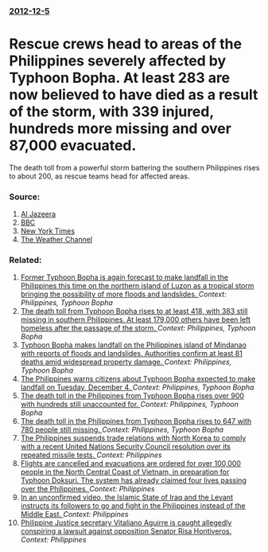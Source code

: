 ### [2012-12-5](/news/2012/12/5/index.md)

# Rescue crews head to areas of the Philippines severely affected by Typhoon Bopha. At least 283 are now believed to have died as a result of the storm, with 339 injured, hundreds more missing and over 87,000 evacuated. 

The death toll from a powerful storm battering the southern Philippines rises to about 200, as rescue teams head for affected areas.


### Source:

1. [Al Jazeera](http://www.aljazeera.com/news/asia-pacific/2012/12/201212553732512410.html)
2. [BBC](http://www.bbc.co.uk/news/world-asia-20604423)
3. [New York Times](http://www.nytimes.com/2012/12/06/world/asia/typhoon-said-to-have-killed-hundreds-in-philippines.html?ref=world)
4. [The Weather Channel](http://www.weather.com/news/typhoon-bopha-20121203)

### Related:

1. [Former Typhoon Bopha is again forecast to make landfall in the Philippines this time on the northern island of Luzon as a tropical storm bringing the possibility of more floods and landslides. ](/news/2012/12/9/former-typhoon-bopha-is-again-forecast-to-make-landfall-in-the-philippines-this-time-on-the-northern-island-of-luzon-as-a-tropical-storm-bri.md) _Context: Philippines, Typhoon Bopha_
2. [The death toll from Typhoon Bopha rises to at least 418, with 383 still missing in southern Philippines. At least 179,000 others have been left homeless after the passage of the storm. ](/news/2012/12/6/the-death-toll-from-typhoon-bopha-rises-to-at-least-418-with-383-still-missing-in-southern-philippines-at-least-179-000-others-have-been-l.md) _Context: Philippines, Typhoon Bopha_
3. [Typhoon Bopha makes landfall on the Philippines island of Mindanao with reports of floods and landslides. Authorities confirm at least 81 deaths amid widespread property damage. ](/news/2012/12/4/typhoon-bopha-makes-landfall-on-the-philippines-island-of-mindanao-with-reports-of-floods-and-landslides-authorities-confirm-at-least-81-de.md) _Context: Philippines, Typhoon Bopha_
4. [The Philippines warns citizens about Typhoon Bopha expected to make landfall on Tuesday, December 4. ](/news/2012/12/2/the-philippines-warns-citizens-about-typhoon-bopha-expected-to-make-landfall-on-tuesday-december-4.md) _Context: Philippines, Typhoon Bopha_
5. [The death toll in the Philippines from Typhoon Bopha rises over 900 with hundreds still unaccounted for. ](/news/2012/12/13/the-death-toll-in-the-philippines-from-typhoon-bopha-rises-over-900-with-hundreds-still-unaccounted-for.md) _Context: Philippines, Typhoon Bopha_
6. [The death toll in the Philippines from Typhoon Bopha rises to 647 with 780 people still missing. ](/news/2012/12/10/the-death-toll-in-the-philippines-from-typhoon-bopha-rises-to-647-with-780-people-still-missing.md) _Context: Philippines, Typhoon Bopha_
7. [The Philippines suspends trade relations with North Korea to comply with a recent United Nations Security Council resolution over its repeated missile tests. ](/news/2017/09/8/the-philippines-suspends-trade-relations-with-north-korea-to-comply-with-a-recent-united-nations-security-council-resolution-over-its-repeat.md) _Context: Philippines_
8. [Flights are cancelled and evacuations are ordered for over 100,000 people in the North Central Coast of Vietnam, in preparation for Typhoon Doksuri. The system has already claimed four lives passing over the Philippines. ](/news/2017/09/14/flights-are-cancelled-and-evacuations-are-ordered-for-over-100-000-people-in-the-north-central-coast-of-vietnam-in-preparation-for-typhoon.md) _Context: Philippines_
9. [In an unconfirmed video, the Islamic State of Iraq and the Levant instructs its followers to go and fight in the Philippines instead of the Middle East. ](/news/2017/09/12/in-an-unconfirmed-video-the-islamic-state-of-iraq-and-the-levant-instructs-its-followers-to-go-and-fight-in-the-philippines-instead-of-the.md) _Context: Philippines_
10. [Philippine Justice secretary Vitaliano Aguirre is caught allegedly conspiring a lawsuit against opposition Senator Risa Hontiveros. ](/news/2017/09/11/philippine-justice-secretary-vitaliano-aguirre-is-caught-allegedly-conspiring-a-lawsuit-against-opposition-senator-risa-hontiveros.md) _Context: Philippines_
